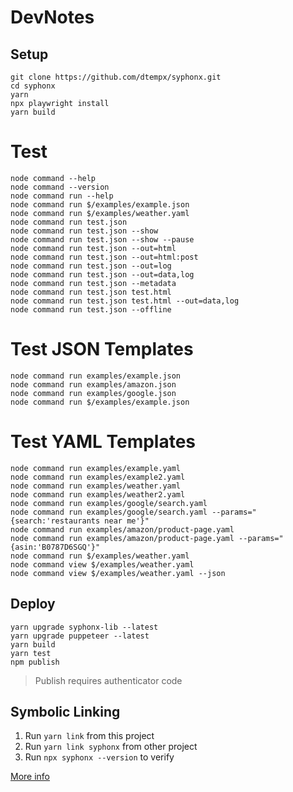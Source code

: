 # DevNotes

## Setup
```
git clone https://github.com/dtempx/syphonx.git
cd syphonx
yarn
npx playwright install
yarn build
```

# Test
```
node command --help
node command --version
node command run --help
node command run $/examples/example.json
node command run $/examples/weather.yaml
node command run test.json
node command run test.json --show
node command run test.json --show --pause
node command run test.json --out=html
node command run test.json --out=html:post
node command run test.json --out=log
node command run test.json --out=data,log
node command run test.json --metadata
node command run test.json test.html
node command run test.json test.html --out=data,log
node command run test.json --offline
```

# Test JSON Templates
```
node command run examples/example.json
node command run examples/amazon.json
node command run examples/google.json
node command run $/examples/example.json
```

# Test YAML Templates
```
node command run examples/example.yaml
node command run examples/example2.yaml
node command run examples/weather.yaml
node command run examples/weather2.yaml
node command run examples/google/search.yaml
node command run examples/google/search.yaml --params="{search:'restaurants near me'}"
node command run examples/amazon/product-page.yaml
node command run examples/amazon/product-page.yaml --params="{asin:'B0787D6SGQ'}"
node command run $/examples/weather.yaml
node command view $/examples/weather.yaml
node command view $/examples/weather.yaml --json
```

## Deploy
```
yarn upgrade syphonx-lib --latest
yarn upgrade puppeteer --latest
yarn build
yarn test
npm publish
```
> Publish requires authenticator code

## Symbolic Linking
1. Run `yarn link` from this project
2. Run `yarn link syphonx` from other project
3. Run `npx syphonx --version` to verify

[More info](https://medium.com/@debshish.pal/publish-a-npm-package-locally-for-testing-9a00015eb9fd)
